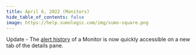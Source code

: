 ```yaml
---
title: April 6, 2022 (Monitors)
hide_table_of_contents: false
image: https://help.sumologic.com/img/sumo-square.png   
---
```



Update - The [alert history](https://help.sumologic.com/docs/alerts/monitors#Monitor_History) of a Monitor is now quickly accessible on a new tab of the details pane.
